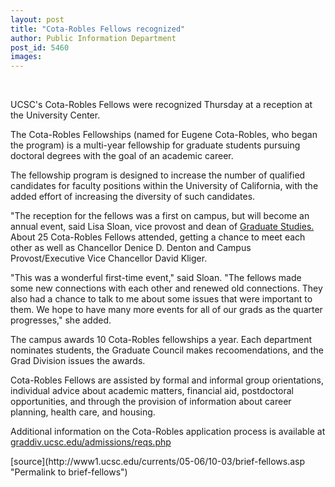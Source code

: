 ```yaml
---
layout: post
title: "Cota-Robles Fellows recognized"
author: Public Information Department
post_id: 5460
images:
---
```


<a name="content" id="content"></a><br>
<p>
  UCSC's Cota-Robles Fellows were recognized Thursday at a reception at the University Center.
</p>
<p>
  The Cota-Robles Fellowships (named for Eugene Cota-Robles, who began the program) is a multi-year fellowship for graduate students pursuing doctoral degrees with the goal of an academic career.
</p>
<p>
  The fellowship program is designed to increase the number of qualified candidates for faculty positions within the University of California, with the added effort of increasing the diversity of such candidates.
</p>
<p>
  "The reception for the fellows was a first on campus, but will become an annual event, said Lisa Sloan, vice provost and dean of <a href="http://gradstudies.ucsc.edu/index.html">Graduate Studies.</a> About 25 Cota-Robles Fellows attended, getting a chance to meet each other as well as Chancellor Denice D. Denton and Campus Provost/Executive Vice Chancellor David Kliger.
</p>
<p>
  "This was a wonderful first-time event," said Sloan. "The fellows made some new connections with each other and renewed old connections. They also had a chance to talk to me about some issues that were important to them. We hope to have many more events for all of our grads as the quarter progresses," she added.
</p>
<p>
  The campus awards 10 Cota-Robles fellowships a year. Each department nominates students, the Graduate Council makes recoomendations, and the Grad Division issues the awards.
</p>
<p>
  Cota-Robles Fellows are assisted by formal and informal group orientations, individual advice about academic matters, financial aid, postdoctoral opportunities, and through the provision of information about career planning, health care, and housing.
</p>
<p>
  Additional information on the Cota-Robles application process is available at <a href="http://graddiv.ucsc.edu/admissions/reqs.php">graddiv.ucsc.edu/admissions/reqs.php</a>
</p>
[source](http://www1.ucsc.edu/currents/05-06/10-03/brief-fellows.asp "Permalink to brief-fellows")
